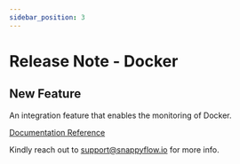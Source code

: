 ```yaml
---
sidebar_position: 3 
---
```

# Release Note - Docker 

## New Feature

An integration feature that enables the monitoring of Docker.

[Documentation Reference](docs/sidebar-snappyflow-saas/Integrations/plugin/docker_monitoring)

Kindly reach out to [support@snappyflow.io](mailto:support@snappyflow.io) for more info.

